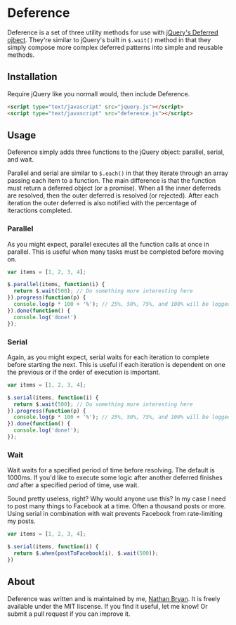 # Deference

Deference is a set of three utility methods for use with
[jQuery's Deferred ojbect](http://api.jquery.com/category/deferred-object/). They're similar to
jQuery's built in `$.wait()` method in that they simply compose more complex deferred patterns into
simple and reusable methods.

## Installation

Require jQuery like you normall would, then include Deference.

```html
<script type="text/javascript" src="jquery.js"></script>
<script type="text/javascript" src="deference.js"></script>
```

## Usage

Deference simply adds three functions to the jQuery object: parallel, serial, and wait.

Parallel and serial are similar to `$.each()` in that they iterate through an array passing each
item to a function. The main difference is that the function must return a deferred object (or a
promise). When all the inner deferreds are resolved, then the outer deferred is resolved
(or rejected). After each iteration the outer deferred is also notified with the percentage of
iteractions completed.

### Parallel

As you might expect, parallel executes all the function calls at once in parallel. This is useful
when many tasks must be completed before moving on.

```javascript
var items = [1, 2, 3, 4];

$.parallel(items, function(i) {
  return $.wait(500); // Do something more interesting here
}).progress(function(p) {
  console.log(p * 100 + '%'); // 25%, 50%, 75%, and 100% will be logged simultaneously
}).done(function() {
  console.log('done!')
});
```

### Serial

Again, as you might expect, serial waits for each iteration to complete before starting the next.
This is useful if each iteration is dependent on one the previous or if the order of execution is
important.

```javascript
var items = [1, 2, 3, 4];

$.serial(items, function(i) {
  return $.wait(500); // Do something more interesting here
}).progress(function(p) {
  console.log(p * 100 + '%'); // 25%, 50%, 75%, and 100% will be logged one at a time
}).done(function() {
  console.log('done!');
});
```

### Wait

Wait waits for a specified period of time before resolving. The default is 1000ms. If you'd like to
execute some logic after another deferred finishes _and_ after a specified period of time, use wait.

Sound pretty useless, right? Why would anyone use this? In my case I need to post many things to
Facebook at a time. Often a thousand posts or more. Using serial in combination with wait prevents
Facebook from rate-limiting my posts.

```javascript
var items = [1, 2, 3, 4];

$.serial(items, function(i) {
  return $.when(postToFacebook(i), $.wait(500));
})
```

## About

Deference was written and is maintained by me, [Nathan Bryan](https://github.com/nbryan). It is
freely available under the MIT liscense. If you find it useful, let me know! Or submit a pull
request if you can improve it.
